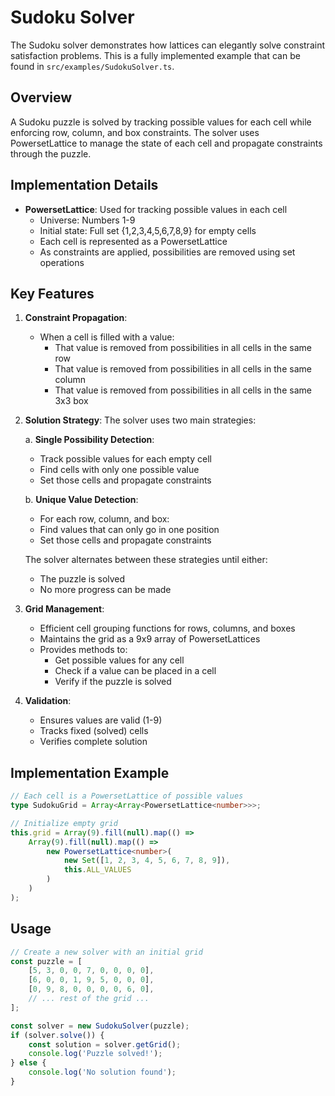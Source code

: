# Sudoku Solver

The Sudoku solver demonstrates how lattices can elegantly solve constraint satisfaction problems. This is a fully implemented example that can be found in `src/examples/SudokuSolver.ts`.

## Overview
A Sudoku puzzle is solved by tracking possible values for each cell while enforcing row, column, and box constraints. The solver uses PowersetLattice to manage the state of each cell and propagate constraints through the puzzle.

## Implementation Details

- **PowersetLattice**: Used for tracking possible values in each cell
  - Universe: Numbers 1-9
  - Initial state: Full set {1,2,3,4,5,6,7,8,9} for empty cells
  - Each cell is represented as a PowersetLattice<number>
  - As constraints are applied, possibilities are removed using set operations

## Key Features
1. **Constraint Propagation**:
   - When a cell is filled with a value:
     - That value is removed from possibilities in all cells in the same row
     - That value is removed from possibilities in all cells in the same column
     - That value is removed from possibilities in all cells in the same 3x3 box

2. **Solution Strategy**:
   The solver uses two main strategies:

   a. **Single Possibility Detection**:
      - Track possible values for each empty cell
      - Find cells with only one possible value
      - Set those cells and propagate constraints

   b. **Unique Value Detection**:
      - For each row, column, and box:
      - Find values that can only go in one position
      - Set those cells and propagate constraints

   The solver alternates between these strategies until either:
   - The puzzle is solved
   - No more progress can be made

3. **Grid Management**:
   - Efficient cell grouping functions for rows, columns, and boxes
   - Maintains the grid as a 9x9 array of PowersetLattices
   - Provides methods to:
     - Get possible values for any cell
     - Check if a value can be placed in a cell
     - Verify if the puzzle is solved

4. **Validation**:
   - Ensures values are valid (1-9)
   - Tracks fixed (solved) cells
   - Verifies complete solution

## Implementation Example
```typescript
// Each cell is a PowersetLattice of possible values
type SudokuGrid = Array<Array<PowersetLattice<number>>>;

// Initialize empty grid
this.grid = Array(9).fill(null).map(() =>
    Array(9).fill(null).map(() =>
        new PowersetLattice<number>(
            new Set([1, 2, 3, 4, 5, 6, 7, 8, 9]),
            this.ALL_VALUES
        )
    )
);
```

## Usage
```typescript
// Create a new solver with an initial grid
const puzzle = [
    [5, 3, 0, 0, 7, 0, 0, 0, 0],
    [6, 0, 0, 1, 9, 5, 0, 0, 0],
    [0, 9, 8, 0, 0, 0, 0, 6, 0],
    // ... rest of the grid ...
];

const solver = new SudokuSolver(puzzle);
if (solver.solve()) {
    const solution = solver.getGrid();
    console.log('Puzzle solved!');
} else {
    console.log('No solution found');
}
